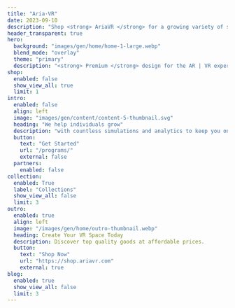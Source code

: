```yaml
---
title: "Aria·VR"
date: 2023-09-10
description: "Shop <strong> AriaVR </strong> for a growing variety of styles and items designed for home and business VR spaces. Find inspiration for creating the best VR space in your home or business. Discover great value with premium, yet affordable items."
header_transparent: true
hero:
  background: "images/gen/home/home-1-large.webp"
  blend_mode: "overlay"
  theme: "primary"
  description: "<strong> Premium </strong> design for the AR | VR experience."
shop:
  enabled: false
  show_view_all: true
  limit: 1
intro:
  enabled: false
  align: left
  image: "images/gen/content/content-5-thumbnail.svg"
  heading: "We help individuals grow"
  description: "with countless simulations and analytics to keep you on track."
  button:
    text: "Get Started"
    url: "/programs/"
    external: false
  partners:
    enabled: false
collection:
  enabled: True
  label: "Collections"
  show_view_all: false
  limit: 3
outro:
  enabled: true
  align: left
  image: "/images/gen/home/outro-thumbnail.webp"
  heading: Create Your VR Space Today
  description: Discover top quality goods at affordable prices.
  button:
    text: "Shop Now"
    url: "https://shop.ariavr.com"
    external: true
blog:
  enabled: true
  show_view_all: false
  limit: 3
---
```

